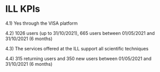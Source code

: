 # ILL KPIs

4.1) Yes through the VISA platform

4.2) 1026 users (up to 31/10/2021), 665 users between 01/05/2021 and 31/10/2021 (6 months)

4.3) The services offered at the ILL support all scientific techniques

4.4) 315 returning users and 350 new users between 01/05/2021 and 31/10/2021 (6 months)
